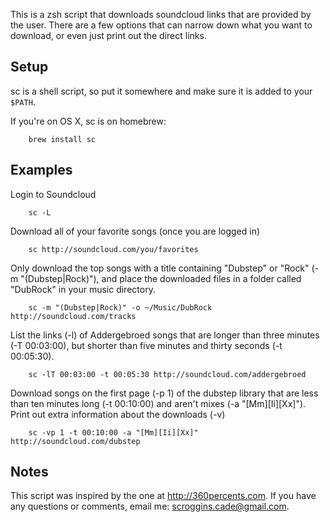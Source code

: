 This is a zsh script that downloads soundcloud links that are provided by the user. There are a few options that can narrow down what you want to download, or even just print out the direct links.

Setup
-----

sc is a shell script, so put it somewhere and make sure it is added to your `$PATH`. 

If you're on OS X, sc is on homebrew:
        
        brew install sc

Examples
--------
 Login to Soundcloud

        sc -L

 Download all of your favorite songs (once you are logged in)

        sc http://soundcloud.com/you/favorites

 Only download the top songs with a title containing "Dubstep" or "Rock" (-m "(Dubstep|Rock)"), and place the downloaded files in a folder called "DubRock" in your music directory.
 
        sc -m "(Dubstep|Rock)" -o ~/Music/DubRock http://soundcloud.com/tracks

 List the links (-l) of Addergebroed songs that are longer than three minutes (-T 00:03:00), but shorter than five minutes and thirty seconds (-t 00:05:30).
        
        sc -lT 00:03:00 -t 00:05:30 http://soundcloud.com/addergebroed

 Download songs on the first page (-p 1) of the dubstep library that are less than ten minutes long (-t 00:10:00) and aren't mixes (-a "[Mm][Ii][Xx]"). Print out extra information about the downloads (-v)
        
        sc -vp 1 -t 00:10:00 -a "[Mm][Ii][Xx]" http://soundcloud.com/dubstep

Notes
-----
This script was inspired by the one at http://360percents.com. If you have any questions or comments, email me: scroggins.cade@gmail.com.
